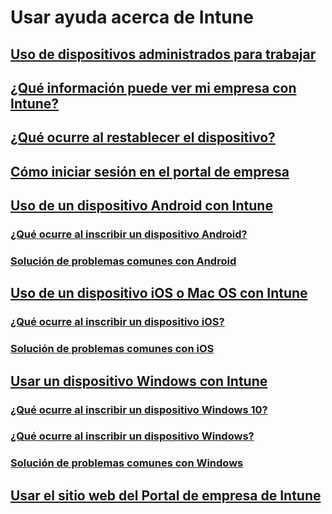 # Usar ayuda acerca de Intune
## [Uso de dispositivos administrados para trabajar](use-managed-devices-to-get-work-done.md)
## [¿Qué información puede ver mi empresa con Intune?](what-info-can-your-company-see-when-you-enroll-your-device-in-intune.md)
## [¿Qué ocurre al restablecer el dispositivo?](what-happens-if-you-reset-your-device-cpwebsite.md)
## [Cómo iniciar sesión en el portal de empresa](sign-in-to-the-company-portal.md)
## [Uso de un dispositivo Android con Intune](using-your-android-device-with-intune.md)
### [¿Qué ocurre al inscribir un dispositivo Android?](what-happens-if-you-install-the-company-portal-app-and-enroll-your-device-in-intune-android.md)
### [Solución de problemas comunes con Android](troubleshoot-your-device-android.md)
## [Uso de un dispositivo iOS o Mac OS con Intune](using-your-iOS-or-macOS-device-with-intune.md)
### [¿Qué ocurre al inscribir un dispositivo iOS?](what-happens-if-you-install-the-company-portal-app-and-enroll-your-device-in-intune-ios.md)
### [Solución de problemas comunes con iOS](troubleshoot-your-device-iOS.md)
## [Usar un dispositivo Windows con Intune](using-your-windows-device-with-intune.md)
### [¿Qué ocurre al inscribir un dispositivo Windows 10?](what-happens-if-you-install-the-company-portal-app-and-enroll-your-device-in-intune-windows10.md)
### [¿Qué ocurre al inscribir un dispositivo Windows?](what-happens-if-you-install-the-company-portal-app-and-enroll-your-device-in-intune-windows.md)
### [Solución de problemas comunes con Windows](troubleshoot-your-device-windows.md)
## [Usar el sitio web del Portal de empresa de Intune](using-the-intune-company-portal-website.md)
